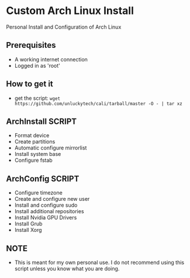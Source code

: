 # Custom Arch Linux Install

Personal Install and Configuration of Arch Linux

## Prerequisites

- A working internet connection
- Logged in as 'root'

## How to get it

- get the script: ` wget https://github.com/unluckytech/cali/tarball/master -O - | tar xz `


## ArchInstall SCRIPT
- Format device
- Create partitions
- Automatic configure mirrorlist
- Install system base
- Configure fstab

## ArchConfig SCRIPT
- Configure timezone
- Create and configure new user
- Install and configure sudo
- Install additional repositories
- Install Nvidia GPU Drivers
- Install Grub
- Install Xorg

## NOTE
 - This is meant for my own personal use. I do not recommend using this script unless you know what you are doing.
